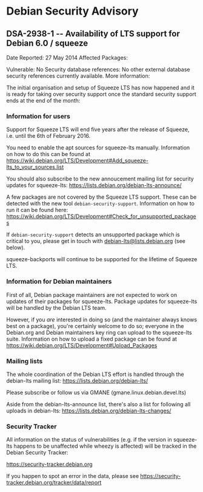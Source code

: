 
Debian Security Advisory
========================


DSA-2938-1 -- Availability of LTS support for Debian 6.0 / squeeze
------------------------------------------------------------------



Date Reported:
27 May 2014
Affected Packages:



Vulnerable:
No
Security database references:
No other external database security references currently available.
More information:

The initial organisation and setup of Squeeze LTS has now happened and it is
ready for taking over security support once the standard security support ends
at the end of the month:


### Information for users


Support for Squeeze LTS will end five years after the release of Squeeze,
i.e. until the 6th of February 2016.


You need to enable the apt sources for squeeze-lts manually.
Information on how to do this can be found at
<https://wiki.debian.org/LTS/Development#Add_squeeze-lts_to_your_sources.list>


You should also subscribe to the new annoucement mailing list for security
updates for squeeze-lts:
<https://lists.debian.org/debian-lts-announce/>


A few packages are not covered by the Squeeze LTS support. These can be
detected with the new tool `debian-security-support`. Information on
how to run it can be found here:
<https://wiki.debian.org/LTS/Development#Check_for_unsupported_packages>


If `debian-security-support` detects an unsupported package which
is critical to you, please get in touch with
[debian-lts@lists.debian.org](mailto:debian-lts@lists.debian.org)
(see below).


squeeze-backports will continue to be supported for the lifetime of
Squeeze LTS.


### Information for Debian maintainers


First of all, Debian package maintainers are not expected to work on updates
of their packages for squeeze-lts. Package updates for squeeze-lts
will be handled by the Debian LTS team.


However, if you *are* interested in doing so (and the maintainer always
knows best on a package), you're certainly welcome to do so; everyone in the
Debian.org and Debian maintainers key ring can upload to the squeeze-lts
suite. Information on how to upload a fixed package can be found at
<https://wiki.debian.org/LTS/Development#Upload_Packages>


### Mailing lists


The whole coordination of the Debian LTS effort is handled through the
debian-lts mailing list: <https://lists.debian.org/debian-lts/>


Please subscribe or follow us via GMANE (gmane.linux.debian.devel.lts)


Aside from the debian-lts-announce list, there's also a list for
following all uploads in debian-lts:
<https://lists.debian.org/debian-lts-changes/>


### Security Tracker


All information on the status of vulnerabilities (e.g. if the version in
squeeze-lts happens to be unaffected while wheezy is affected) will be
tracked in the Debian Security Tracker:


<https://security-tracker.debian.org>


If you happen to spot an error in the data, please see
<https://security-tracker.debian.org/tracker/data/report>






